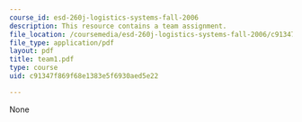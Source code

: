 ```yaml
---
course_id: esd-260j-logistics-systems-fall-2006
description: This resource contains a team assignment.
file_location: /coursemedia/esd-260j-logistics-systems-fall-2006/c91347f869f68e1383e5f6930aed5e22_team1.pdf
file_type: application/pdf
layout: pdf
title: team1.pdf
type: course
uid: c91347f869f68e1383e5f6930aed5e22

---
```

None